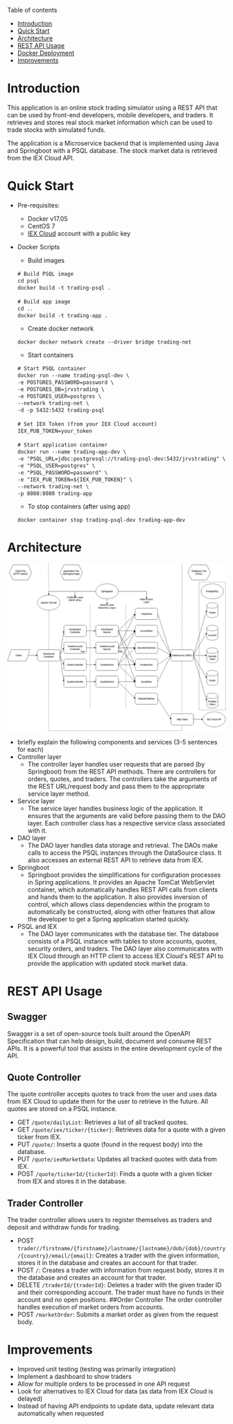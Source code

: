 Table of contents
* [Introduction](#introduction)
* [Quick Start](#quick-start)
* [Architecture](#architecture)
* [REST API Usage](#rest-api-usage)
* [Docker Deployment](#docker-deployment)
* [Improvements](#improvements)

# Introduction
This application is an online stock trading simulator using a REST API that can be used by front-end 
developers, mobile developers, and traders. It retrieves and stores real stock market information 
which can be used to trade stocks with simulated funds.

The application is a Microservice backend that is implemented using Java and Springboot with a PSQL 
database. The stock market data is retrieved from the IEX Cloud API.

# Quick Start
- Pre-requisites: 
    - Docker v17.05
    - CentOS 7
    - [IEX Cloud](https://iexcloud.io) account with a public key
- Docker Scripts
    - Build images
    ```
    # Build PSQL image
    cd psql
    docker build -t trading-psql .
 
    # Build app image
    cd ..
    docker build -t trading-app .
    ```

    - Create docker network
    ```
    docker docker network create --driver bridge trading-net
    ```
  
    - Start containers
    ```
    # Start PSQL container
    docker run --name trading-psql-dev \
    -e POSTGRES_PASSWORD=password \
    -e POSTGRES_DB=jrvstrading \
    -e POSTGRES_USER=postgres \
    --network trading-net \
    -d -p 5432:5432 trading-psql
  
    # Set IEX Token (from your IEX Cloud account)
    IEX_PUB_TOKEN=your_token
  
    # Start application container
    docker run --name trading-app-dev \
    -e "PSQL_URL=jdbc:postgresql://trading-psql-dev:5432/jrvstrading" \
    -e "PSQL_USER=postgres" \
    -e "PSQL_PASSWORD=password" \
    -e "IEX_PUB_TOKEN=${IEX_PUB_TOKEN}" \
    --network trading-net \
    -p 8080:8080 trading-app
    ```
  
  - To stop containers (after using app)
  ```
  docker container stop trading-psql-dev trading-app-dev
  ```

# Architecture
![Architecture](./resources/architecture.png)
- briefly explain the following components and services (3-5 sentences for each)
- Controller layer
  - The controller layer handles user requests that are parsed (by Springboot) from the REST API 
  methods. There are controllers for orders, quotes, and traders. The controllers take the arguments 
  of the REST URL/request body and pass them to the appropriate service layer method.
- Service layer
  - The service layer handles business logic of the application. It ensures that the arguments are 
  valid before passing them to the DAO layer. Each controller class has a respective service class 
  associated with it.
- DAO layer
  - The DAO layer handles data storage and retrieval. The DAOs make calls to access the PSQL 
  instances through the DataSource class. It also accesses an external REST API to retrieve data 
  from IEX.
- Springboot
  - Springboot provides the simplifications for configuration processes in Spring applications. It 
  provides an Apache TomCat WebServlet container, which automatically handles REST API calls from 
  clients and hands them to the application. It also provides inversion of control, which allows 
  class dependencies within the program to automatically be constructed, along with other features 
  that allow the developer to get a Spring application started quickly.
- PSQL and IEX
  - The DAO layer communicates with the database tier. The database consists of a PSQL instance with 
  tables to store accounts, quotes, security orders, and traders. The DAO layer also communicates 
  with IEX Cloud through an HTTP client to access IEX Cloud's REST API to provide the application 
  with updated stock market data.

# REST API Usage
## Swagger
Swagger is a set of open-source tools built around the OpenAPI Specification that can help design, 
build, document and consume REST APIs. It is a powerful tool that assists in the entire development 
cycle of the API.
## Quote Controller
The quote controller accepts quotes to track from the user and uses data from IEX Cloud to update 
them for the user to retrieve in the future. All quotes are stored on a PSQL instance.
- GET `/quote/dailyList`: Retrieves a list of all tracked quotes.
- GET `/quote/iex/ticker/{ticker}`: Retrieves data for a quote with a given ticker from IEX.
- PUT `/quote/`: Inserts a quote (found in the request body) into the database.
- PUT `/quote/iexMarketData`: Updates all tracked quotes with data from IEX.
- POST `/quote/tickerId/{tickerId}`: Finds a quote with a given ticker from IEX and stores it in the 
database.
## Trader Controller
The trader controller allows users to register themselves as traders and deposit and withdraw funds 
for trading.
- POST `trader//firstname/{firstname}/lastname/{lastname}/dob/{dob}/country/{country}/email/{email}`:
Creates a trader with the given information, stores it in the database and creates an account for 
that trader.
- POST `/`: Creates a trader with information from request body, stores it in the database and 
creates an account for that trader.
- DELETE `/traderId/{traderId}`: Deletes a trader with the given trader ID and their corresponding 
account. The trader must have no funds in their account and no open positions.
##Order Controller
The order controller handles execution of market orders from accounts.
- POST `/marketOrder`: Submits a market order as given from the request body.

# Improvements
- Improved unit testing (testing was primarily integration)
- Implement a dashboard to show traders
- Allow for multiple orders to be processed in one API request
- Look for alternatives to IEX Cloud for data (as data from IEX Cloud is delayed)
- Instead of having API endpoints to update data, update relevant data automatically when requested
